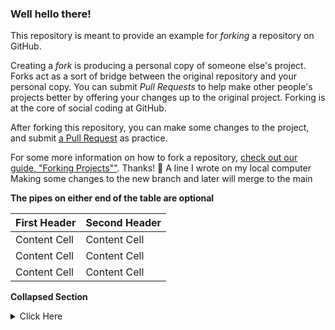 ### Well hello there!

This repository is meant to provide an example for *forking* a repository on GitHub.

Creating a *fork* is producing a personal copy of someone else's project. Forks act as a sort of bridge between the original repository and your personal copy. You can submit *Pull Requests* to help make other people's projects better by offering your changes up to the original project. Forking is at the core of social coding at GitHub.

After forking this repository, you can make some changes to the project, and submit [a Pull Request](https://github.com/octocat/Spoon-Knife/pulls) as practice.

For some more information on how to fork a repository, [check out our guide, "Forking Projects""](http://guides.github.com/overviews/forking/). Thanks! :sparkling_heart:
A line I wrote on my local computer
Making some changes to the new branch and later will merge to the main

**The pipes on either end of the table are optional**

First Header | Second Header
----------   | ----------
Content Cell | Content Cell
Content Cell | Content Cell
Content Cell | Content Cell

**Collapsed Section**

<details>
  <summary>Click Here</summary>
  <p>
    ### We can hide anything --even codes!
    
    ```ruby
       puts "Hello World"
    ```
    
  </p>
</details>
